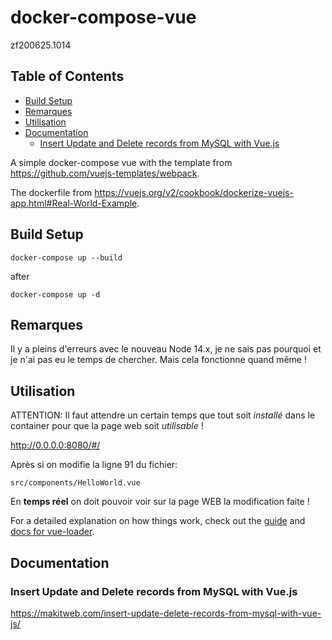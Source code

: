 # docker-compose-vue
zf200625.1014

<!-- TOC titleSize:2 tabSpaces:2 depthFrom:1 depthTo:6 withLinks:1 updateOnSave:1 orderedList:0 skip:1 title:1 charForUnorderedList:* -->
## Table of Contents
* [Build Setup](#build-setup)
* [Remarques](#remarques)
* [Utilisation](#utilisation)
* [Documentation](#documentation)
  * [Insert Update and Delete records from MySQL with Vue.js](#insert-update-and-delete-records-from-mysql-with-vuejs)
<!-- /TOC -->

A simple docker-compose vue with the template from https://github.com/vuejs-templates/webpack.

The dockerfile from https://vuejs.org/v2/cookbook/dockerize-vuejs-app.html#Real-World-Example.

## Build Setup
```
docker-compose up --build
```
after
```
docker-compose up -d
```

## Remarques

Il y a pleins d'erreurs avec le nouveau Node 14.x, je ne sais pas pourquoi et je n'ai pas eu le temps de chercher. Mais cela fonctionne quand même !


## Utilisation

ATTENTION:
Il faut attendre un certain temps que tout soit *installé* dans le container pour que la page web soit *utilisable* !

http://0.0.0.0:8080/#/

Après si on modifie la ligne 91 du fichier:
```
src/components/HelloWorld.vue
```

En **temps réel** on doit pouvoir voir sur la page WEB la modification faite !




For a detailed explanation on how things work, check out the [guide](http://vuejs-templates.github.io/webpack/) and [docs for vue-loader](http://vuejs.github.io/vue-loader).


## Documentation
### Insert Update and Delete records from MySQL with Vue.js

https://makitweb.com/insert-update-delete-records-from-mysql-with-vue-js/



